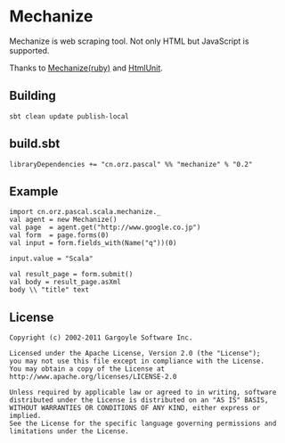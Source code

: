 # Mechanize

Mechanize is web scraping tool. 
Not only HTML but JavaScript is supported. 

Thanks to  [Mechanize(ruby)](https://github.com/tenderlove/mechanize) and [HtmlUnit](http://htmlunit.sourceforge.net/). 

## Building
    sbt clean update publish-local

## build.sbt
    libraryDependencies += "cn.orz.pascal" %% "mechanize" % "0.2"

## Example
    import cn.orz.pascal.scala.mechanize._
    val agent = new Mechanize()
    val page  = agent.get("http://www.google.co.jp")
    val form  = page.forms(0)
    val input = form.fields_with(Name("q"))(0)
     
    input.value = "Scala"
     
    val result_page = form.submit()
    val body = result_page.asXml
    body \\ "title" text


## License 
    Copyright (c) 2002-2011 Gargoyle Software Inc.
    
    Licensed under the Apache License, Version 2.0 (the "License");
    you may not use this file except in compliance with the License.
    You may obtain a copy of the License at
    http://www.apache.org/licenses/LICENSE-2.0
     
    Unless required by applicable law or agreed to in writing, software
    distributed under the License is distributed on an "AS IS" BASIS,
    WITHOUT WARRANTIES OR CONDITIONS OF ANY KIND, either express or implied.
    See the License for the specific language governing permissions and
    limitations under the License.

